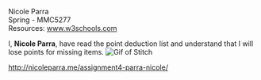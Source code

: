 Nicole Parra<br>
Spring - MMC5277<br>
Resources: www.w3schools.com<br>

I, <strong>Nicole Parra</strong>, have read the point deduction list and understand that I will lose points for missing items.
![Gif of Stitch](https://media.giphy.com/media/sU8rXRZUCgPU4/giphy.gif)<br>

http://nicoleparra.me/assignment4-parra-nicole/
